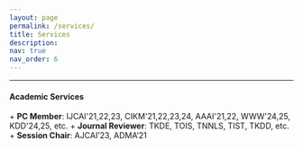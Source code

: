 ```yaml
---
layout: page
permalink: /services/
title: Services
description: 
nav: true
nav_order: 6
---
```


<hr>

<h4>Academic Services</h4>
+ <b>PC Member</b>: IJCAI'21,22,23, CIKM'21,22,23,24, AAAI'21,22, WWW'24,25, KDD'24,25, etc.
+ <b>Journal Reviewer</b>: TKDE, TOIS, TNNLS, TIST, TKDD, etc.
+ <b>Session Chair</b>: AJCAI’23, ADMA’21

